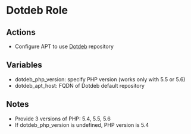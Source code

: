 Dotdeb Role
===========

Actions
-------
- Configure APT to use [Dotdeb](http://www.dotdeb.org) repository


Variables
---------
- dotdeb\_php\_version: specify PHP version (works only with 5.5 or 5.6) 
- dotdeb\_apt\_host: FQDN of Dotdeb default repository


Notes
-----
- Provide 3 versions of PHP: 5.4, 5.5, 5.6
- If dotdeb\_php\_version is undefined, PHP version is 5.4
